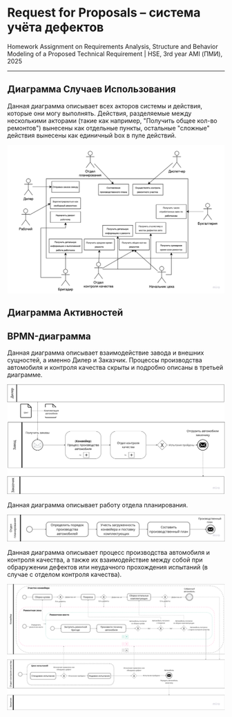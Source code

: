 # Request for Proposals – система учёта дефектов

Homework Assignment on Requirements Analysis, Structure and Behavior Modeling of a Proposed Technical Requirement | HSE, 3rd year AMI (ПМИ), 2025

---

## Диаграмма Случаев Использования

Данная диаграмма описывает всех акторов системы и действия, которые они могу выполнять. Действия, разделяемые между несколькими акторами (такие как например, "Получить общее кол-во ремонтов") вынесены как отдельные пункты, остальные "сложные" действия вынесены как единичный box в пуле действий.

![1-use-case-diagram](./assets/use-case/1-use-case-diagram.png)

## Диаграмма Активностей

## BPMN-диаграмма

Данная диаграмма описывает взаимодействие завода и внешних сущностей, а именно Дилер и Заказчик. Процессы производства автомобиля и контроля качества скрыты и подробно описаны в третьей диаграмме.

![1-BPMN-factory](./assets/BPMN/1-BPMN-factory.png)

Данная диаграмма описывает работу отдела планирования.

![2-BPMN-planning-departament](./assets/BPMN/2-BPMN-planning-departament.png)

Данная диаграмма описывает процесс производства автомобиля и контроля качества, а также их взаимодействие между собой при обраружении дефектов или неудачного прохождения испытаний (в случае с отделом контроля качества).

![3-BPMN-pipeline](./assets/BPMN/3-BPMN-pipeline.png)